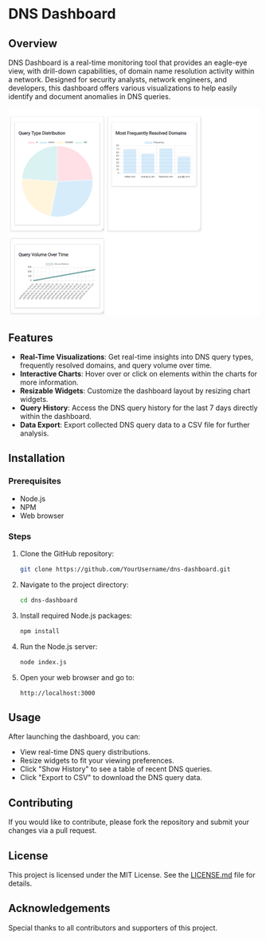 # DNS Dashboard

## Overview

DNS Dashboard is a real-time monitoring tool that provides an eagle-eye view, with drill-down capabilities, of domain name resolution activity within a network. Designed for security analysts, network engineers, and developers, this dashboard offers various visualizations to help easily identify and document anomalies in DNS queries.

![DNS Dashboard Screenshot](./screenshot.png)

## Features

- **Real-Time Visualizations**: Get real-time insights into DNS query types, frequently resolved domains, and query volume over time.
- **Interactive Charts**: Hover over or click on elements within the charts for more information.
- **Resizable Widgets**: Customize the dashboard layout by resizing chart widgets.
- **Query History**: Access the DNS query history for the last 7 days directly within the dashboard.
- **Data Export**: Export collected DNS query data to a CSV file for further analysis.

## Installation

### Prerequisites

- Node.js
- NPM
- Web browser

### Steps

1. Clone the GitHub repository:
    ```bash
    git clone https://github.com/YourUsername/dns-dashboard.git
    ```
2. Navigate to the project directory:
    ```bash
    cd dns-dashboard
    ```
3. Install required Node.js packages:
    ```bash
    npm install
    ```
4. Run the Node.js server:
    ```bash
    node index.js
    ```
5. Open your web browser and go to:
    ```
    http://localhost:3000
    ```

## Usage

After launching the dashboard, you can:

- View real-time DNS query distributions.
- Resize widgets to fit your viewing preferences.
- Click "Show History" to see a table of recent DNS queries.
- Click "Export to CSV" to download the DNS query data.

## Contributing

If you would like to contribute, please fork the repository and submit your changes via a pull request.

## License

This project is licensed under the MIT License. See the [LICENSE.md](LICENSE.md) file for details.

## Acknowledgements

Special thanks to all contributors and supporters of this project.

